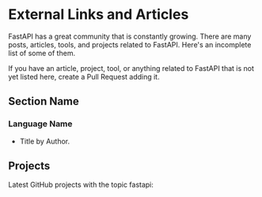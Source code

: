 # External Links and Articles

FastAPI has a great community that is constantly growing. There are many posts, articles, tools, and projects related to FastAPI. Here's an incomplete list of some of them.

If you have an article, project, tool, or anything related to FastAPI that is not yet listed here, create a Pull Request adding it.

## Section Name

### Language Name

* Title by Author.

## Projects

Latest GitHub projects with the topic fastapi: